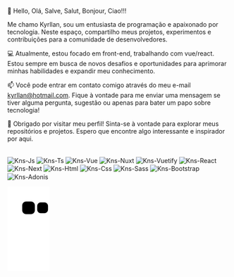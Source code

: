 👋 Hello, Olá, Salve, Salut, Bonjour, Ciao!!!

Me chamo Kyrllan, sou um entusiasta de programação e apaixonado por tecnologia. Neste espaço, compartilho meus projetos, experimentos e contribuições para a comunidade de desenvolvedores.

💻 Atualmente, estou focado em front-end, trabalhando com vue/react. Estou sempre em busca de novos desafios e oportunidades para aprimorar minhas habilidades e expandir meu conhecimento.

📫 Você pode entrar em contato comigo através do meu e-mail kyrllan@hotmail.com. Fique à vontade para me enviar uma mensagem se tiver alguma pergunta, sugestão ou apenas para bater um papo sobre tecnologia!

🚀 Obrigado por visitar meu perfil! Sinta-se à vontade para explorar meus repositórios e projetos. Espero que encontre algo interessante e inspirador por aqui.

<div style="display: inline_block"><br>
  <img align="center" alt="Kns-Js" height="30" width="40" src="https://github.com/Kyrllan/kyrllan/assets/31549101/0db9778b-ef47-4afe-be0c-1f5cf85f43b3">
  <img align="center" alt="Kns-Ts" height="30" width="40" src="https://github.com/Kyrllan/kyrllan/assets/31549101/01e357d8-93e3-42b2-b6dc-7ced1197c250">
  <img align="center" alt="Kns-Vue" height="30" width="40" src="https://github.com/Kyrllan/kyrllan/assets/31549101/6a4c4221-639d-4c03-b77a-3ebab1b696ba">
  <img align="center" alt="Kns-Nuxt" height="30" width="40" src="https://github.com/Kyrllan/kyrllan/assets/31549101/1cc465e7-1122-4d93-8869-3297e4fc9118">
  <img align="center" alt="Kns-Vuetify" height="30" width="40" src="https://github.com/Kyrllan/kyrllan/assets/31549101/d5cd7e71-d471-4b8c-9861-961ec1b5178b">
  <img align="center" alt="Kns-React" height="30" width="40" src="https://github.com/Kyrllan/kyrllan/assets/31549101/c8627cc4-a741-46e6-9755-856ff5688613">
  <img align="center" alt="Kns-Next" height="30" width="40" src="https://github.com/Kyrllan/kyrllan/assets/31549101/f53875be-fa17-4508-928e-d34c9d645bb3">
  <img align="center" alt="Kns-Html" height="30" width="40" src="https://github.com/Kyrllan/kyrllan/assets/31549101/532d944c-8d8e-4b9d-ac13-3083ec1034bb">
  <img align="center" alt="Kns-Css" height="30" width="40" src="https://github.com/Kyrllan/kyrllan/assets/31549101/9ba1cb23-4035-4419-ad53-540c486a3cfd">
  <img align="center" alt="Kns-Sass" height="30" width="40" src="https://github.com/Kyrllan/kyrllan/assets/31549101/b9cf67ca-9f07-4655-a370-ebb6e7d5e095">
  <img align="center" alt="Kns-Bootstrap" height="30" width="40" src="https://github.com/Kyrllan/kyrllan/assets/31549101/2eedcce4-078b-4e88-af10-8d10959e55a9">
  <img align="center" alt="Kns-Adonis" height="30" width="40" src="https://cdn.jsdelivr.net/gh/devicons/devicon@latest/icons/adonisjs/adonisjs-original.svg"/>
</div>

![Snake animation](https://github.com/Kyrllan/Kyrllan/blob/output/github-contribution-grid-snake.svg)
